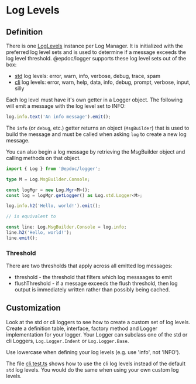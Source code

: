# Log Levels

## Definition

There is one [LogLevels](../src/levels/base.ts) instance per Log Manager. It is initialized with the preferred log level
sets and is used to determine if a message exceeds the log level threshold. @epdoc/logger supports these log level sets
out of the box:

- [std](/src/levels/std/types.ts) log levels: error, warn, info, verbose, debug, trace, spam
- [cli](/src/levels/cli/types.ts) log levels: error, warn, help, data, info, debug, prompt, verbose, input, silly

Each log level must have it's own getter in a Logger object. The following will emit a message with the log level set to
INFO:

```typescript
log.info.text('An info message').emit();
```

The `info` (or `debug`, etc.) getter returns an object (`MsgBuilder`) that is used to build the message and must be
called when asking `log` to create a new log message.

You can also begin a log message by retrieving the MsgBuilder object and calling methods on that object.

```typescript
import { Log } from '@epdoc/logger';

type M = Log.MsgBuilder.Console;

const logMgr = new Log.Mgr<M>();
const log = logMgr.getLogger() as Log.std.Logger<M>;

log.info.h2('Hello, world!').emit();

// is equivalent to

const line: Log.MsgBuilder.Console = log.info;
line.h2('Hello, world!');
line.emit();
```

### Threshold

There are two thresholds that apply across all emitted log messages:

- threshold - the threshold that filters which log messaages to emit
- flushThreshold - if a message exceeds the flush threshold, then log output is immediately written rather than possibly
  being cached.

## Customization

Look at the std or cli loggers to see how to create a custom set of log levels. Create a definition table, interface,
factory method and Logger implementation for your logger. Your Logger can subclass one of the std or cli Loggers,
`Log.Logger.Indent` or `Log.Logger.Base`.

Use lowercase when defining your log levels (e.g. use 'info', not 'INFO').

The file [cli.test.ts](/test/cli.test.ts) shows how to use the cli log levels instead of the default `std` log levels.
You would do the same when using your own custom log levels.
